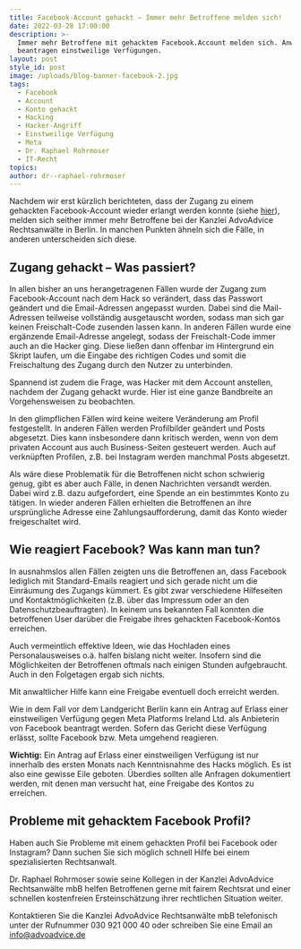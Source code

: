 ```yaml
---
title: Facebook-Account gehackt – Immer mehr Betroffene melden sich!
date: 2022-03-28 17:00:00
description: >-
  Immer mehr Betroffene mit gehacktem Facebook.Account melden sich. Anwälte
  beantragen einstweilige Verfügungen. 
layout: post
style_id: post
image: /uploads/blog-banner-facebook-2.jpg
tags:
  - Facebook
  - Account
  - Konto gehackt
  - Hacking
  - Hacker-Angriff
  - Einstweilige Verfügung
  - Meta
  - Dr. Raphael Rohrmoser
  - IT-Recht
topics:
author: dr--raphael-rohrmoser
---
```

Nachdem wir erst kürzlich berichteten, dass der Zugang zu einem gehackten Facebook-Account wieder erlangt werden konnte (siehe [hier](https://www.anwalt.de/rechtstipps/facebook-gewaehrt-zugang-zu-gehacktem-konto-nach-einstweiliger-verfuegung-vor-landgericht-berlin-198307.html)), melden sich seither immer mehr Betroffene bei der Kanzlei AdvoAdvice Rechtsanwälte in Berlin. In manchen Punkten ähneln sich die Fälle, in anderen unterscheiden sich diese.

## **Zugang gehackt – Was passiert?**

In allen bisher an uns herangetragenen Fällen wurde der Zugang zum Facebook-Account nach dem Hack so verändert, dass das Passwort geändert und die Email-Adressen angepasst wurden. Dabei sind die Mail-Adressen teilweise vollständig ausgetauscht worden, sodass man sich gar keinen Freischalt-Code zusenden lassen kann. In anderen Fällen wurde eine ergänzende Email-Adresse angelegt, sodass der Freischalt-Code immer auch an die Hacker ging. Diese lie&szlig;en dann offenbar im Hintergrund ein Skript laufen, um die Eingabe des richtigen Codes und somit die Freischaltung des Zugang durch den Nutzer zu unterbinden.&nbsp;

Spannend ist zudem die Frage, was Hacker mit dem Account anstellen, nachdem der Zugang gehackt wurde. Hier ist eine ganze Bandbreite an Vorgehensweisen zu beobachten.

In den glimpflichen Fällen wird keine weitere Veränderung am Profil festgestellt. In anderen Fällen werden Profilbilder geändert und Posts abgesetzt. Dies kann insbesondere dann kritisch werden, wenn von dem privaten Account aus auch Business-Seiten gesteuert werden. Auch auf verknüpften Profilen, z.B. bei Instagram werden manchmal Posts abgesetzt.

Als wäre diese Problematik für die Betroffenen nicht schon schwierig genug, gibt es aber auch Fälle, in denen Nachrichten versandt werden. Dabei wird z.B. dazu aufgefordert, eine Spende an ein bestimmtes Konto zu tätigen. In wieder anderen Fällen erhielten die Betroffenen an ihre ursprüngliche Adresse eine Zahlungsaufforderung, damit das Konto wieder freigeschaltet wird.

## **Wie reagiert Facebook? Was kann man tun?**

In ausnahmslos allen Fällen zeigten uns die Betroffenen an, dass Facebook lediglich mit Standard-Emails reagiert und sich gerade nicht um die Einräumung des Zugangs kümmert. Es gibt zwar verschiedene Hilfeseiten und Kontaktmöglichkeiten (z.B. über das Impressum oder an den Datenschutzbeauftragten). In keinem uns bekannten Fall konnten die betroffenen User darüber die Freigabe ihres gehackten Facebook-Kontos erreichen.

Auch vermeintlich effektive Ideen, wie das Hochladen eines Personalausweises o.ä. halfen bislang nicht weiter. Insofern sind die Möglichkeiten der Betroffenen oftmals nach einigen Stunden aufgebraucht. Auch in den Folgetagen ergab sich nichts.

Mit anwaltlicher Hilfe kann eine Freigabe eventuell doch erreicht werden.

Wie in dem Fall vor dem Landgericht Berlin kann ein Antrag auf Erlass einer einstweiligen Verfügung gegen Meta Platforms Ireland Ltd. als Anbieterin von Facebook beantragt werden. Sofern das Gericht diese Verfügung erlässt, sollte Facebook bzw. Meta umgehend reagieren.

**Wichtig:** Ein Antrag auf Erlass einer einstweiligen Verfügung ist nur innerhalb des ersten Monats nach Kenntnisnahme des Hacks möglich. Es ist also eine gewisse Eile geboten. Überdies sollten alle Anfragen dokumentiert werden, mit denen man versucht hat, eine Freigabe des Kontos zu erreichen.

## **Probleme mit gehacktem Facebook Profil?**

Haben auch Sie Probleme mit einem gehackten Profil bei Facebook oder Instagram? Dann suchen Sie sich möglich schnell Hilfe bei einem spezialisierten Rechtsanwalt.&nbsp;

Dr. Raphael Rohrmoser sowie seine Kollegen in der Kanzlei AdvoAdvice Rechtsanwälte mbB helfen Betroffenen gerne mit fairem Rechtsrat und einer schnellen kostenfreien Ersteinschätzung ihrer rechtlichen Situation weiter.&nbsp;

Kontaktieren Sie die Kanzlei AdvoAdvice Rechtsanwälte mbB telefonisch unter der Rufnummer 030 921 000 40 oder schreiben Sie eine Email an info@advoadvice.de
